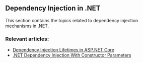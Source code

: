 ## Dependency Injection in .NET

This section contains the topics related to dependency injection mechanisms in .NET.
### Relevant articles:

- [Dependency Injection Lifetimes in ASP.NET Core](https://code-maze.com/dependency-injection-lifetimes-aspnet-core/)
- [.NET Dependency Injection With Constructor Parameters](https://code-maze.com/dotnet-using-constructor-injection/)
